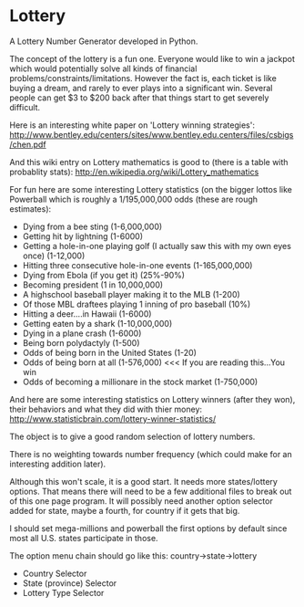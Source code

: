 Lottery
=======

A Lottery Number Generator developed in Python.

The concept of the lottery is a fun one.  Everyone would like to win a jackpot which would potentially solve all kinds of financial problems/constraints/limitations. However the fact is, each ticket is like buying a dream, and rarely to ever plays into a significant win. Several people can get $3 to $200 back after that things start to get severely difficult.

Here is an interesting white paper on 'Lottery winning strategies': http://www.bentley.edu/centers/sites/www.bentley.edu.centers/files/csbigs/chen.pdf

And this wiki entry on Lottery mathematics is good to (there is a table with probablity stats): http://en.wikipedia.org/wiki/Lottery_mathematics

For fun here are some interesting Lottery statistics (on the bigger lottos like Powerball which is roughly a 1/195,000,000 odds (these are rough estimates):
- Dying from a bee sting (1-6,000,000)
- Getting hit by lightning (1-6000)
- Getting a hole-in-one playing golf (I actually saw this with my own eyes once) (1-12,000)
- Hitting three consecutive hole-in-one events (1-165,000,000)
- Dying from Ebola (if you get it) (25%-90%)
- Becoming president (1 in 10,000,000)
- A highschool baseball player making it to the MLB (1-200)
- Of those MBL draftees playing 1 inning of pro baseball (10%)
- Hitting a deer....in Hawaii (1-6000)
- Getting eaten by a shark (1-10,000,000)
- Dying in a plane crash (1-6000)
- Being born polydactyly (1-500)
- Odds of being born in the United States (1-20)
- Odds of being born at all (1-576,000) <<< If you are reading this...You win
- Odds of becoming a millionare in the stock market (1-750,000)

And here are some interesting statistics on Lottery winners (after they won), their behaviors and what they did with thier money: http://www.statisticbrain.com/lottery-winner-statistics/

The object is to give a good random selection of lottery numbers. 

There is no weighting towards number frequency (which could make for an interesting addition later).

Although this won't scale, it is a good start.  It needs more states/lottery options. That means there will need to be a few additional files to break out of this one page program. It will possibly need another option selector added for state, maybe a fourth, for country if it gets that big.

I should set mega-millions and powerball the first options by default since most all U.S. states participate in those.

The option menu chain should go like this: country->state->lottery
- Country Selector
- State (province) Selector
- Lottery Type Selector


